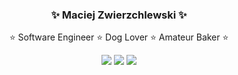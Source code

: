 <h3 align="center">✨ Maciej Zwierzchlewski ✨</h3>
<p align="center">⭐ Software Engineer ⭐ Dog Lover ⭐ Amateur Baker ⭐</p>

<p align="center"><a href="https://maciejz.dev"><img src="https://img.shields.io/badge/maciejz.dev-blue?style=flat-square&logo=ghost" /></a> <a href="mailto:contact@maciejz.dev"><img src="https://img.shields.io/badge/contact%40maciejz.dev-blue?style=flat-square&logo=maildotru" /></a> <a href="https://www.linkedin.com/in/maciej-zwierzchlewski/" target="_blank"><img src="https://img.shields.io/badge/Maciej%20Zwierzchlewski-0077B5?style=flat-square&logo=linkedin&logoColor=white" /></a></p>




<!--
**mzwierzchlewski/mzwierzchlewski** is a ✨ _special_ ✨ repository because its `README.md` (this file) appears on your GitHub profile.

Here are some ideas to get you started:

- 🔭 I’m currently working on ...
- 🌱 I’m currently learning ...
- 👯 I’m looking to collaborate on ...
- 🤔 I’m looking for help with ...
- 💬 Ask me about ...
- 📫 How to reach me: ...
- 😄 Pronouns: ...
- ⚡ Fun fact: ...
-->
